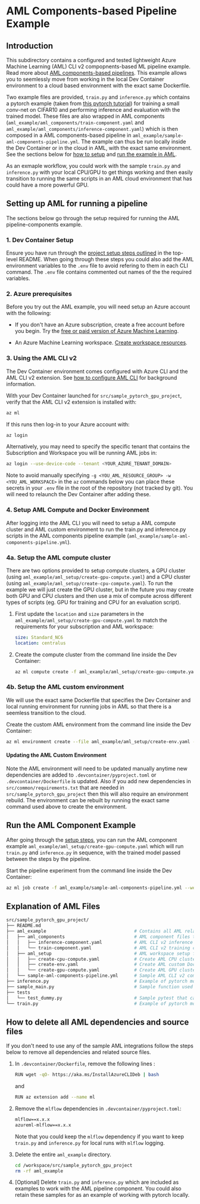 # AML Components-based Pipeline Example

## Introduction

This subdirectory contains a configured and tested lightweight Azure Machine Learning (AML) CLI v2 compopnents-based ML pipeline example. Read more about [AML components-based pipelines](https://learn.microsoft.com/en-us/azure/machine-learning/how-to-create-component-pipelines-cli?view=azureml-api-2). This example allows you to seemlessly move from working in the local Dev Container environment to a cloud based environment with the exact same Dockerfile.

Two example files are provided, `train.py` and `inference.py` which contains a pytorch example (taken from [this pytorch tutorial](https://pytorch.org/tutorials/beginner/blitz/cifar10_tutorial.html?highlight=cifar10)) for training a small conv-net on CIFAR10 and performing inference and evaluation with the trained model. These files are also wrapped in AML components (`aml_example/aml_components/train-component.yaml` and `aml_example/aml_components/inference-component.yaml`) which is then composed in a AML components-based pipeline in `aml_example/sample-aml-components-pipeline.yml`. The example can thus be run locally inside the Dev Container or in the cloud in AML, with the exact same environment. See the sections below for [how to setup](#setting-up-aml-for-running-a-pipeline) and [run the example in AML](#run-the-aml-component-example).

As an exmaple workflow, you could work with the sample `train.py` and `inference.py` with your local CPU/GPU to get things working and then easily transition to running the same scripts in an AML cloud environment that has could have a more powerful GPU.

## Setting up AML for running a pipeline

The sections below go through the setup required for running the AML pipeline-components example.

### 1. Dev Container Setup

Ensure you have run through the [project setup steps outlined](../../README.md#getting-started) in the top-level README. When going through these steps you could also add the AML environment variables to the `.env` file to avoid refering to them in each CLI command. The `.env` file contains commented out names of the the required variables.

### 2. Azure prerequisites

Before you try out the AML example, you will need setup an Azure account with the following:

- If you don't have an Azure subscription, create a free account before you begin. Try the [free or paid version of Azure Machine Learning](https://azure.microsoft.com/free/).

- An Azure Machine Learning workspace. [Create workspace resources](https://learn.microsoft.com/en-us/azure/machine-learning/quickstart-create-resources?view=azureml-api-2).

### 3. Using the AML CLI v2

The Dev Container environment comes configured with Azure CLI and the AML CLI v2 extension. See  [how to configure AML CLI](https://learn.microsoft.com/en-us/azure/machine-learning/how-to-configure-cli?view=azureml-api-2&tabs=public) for background information.

With your Dev Container launched for `src/sample_pytorch_gpu_project`, verify that the AML CLI v2 extension is installed with:

```bash
az ml
```

If this runs then log-in to your Azure account with:

```bash
az login
```

Alternatively, you may need to specify the specific tenant that contains the Subscription and Workspace you will be running AML jobs in:

```bash
az login --use-device-code --tenant <YOUR_AZURE_TENANT_DOMAIN>
```

Note to avoid manually specifying `-g <YOU_AML_RESOURCE_GROUP> -w <YOU_AML_WORKSPACE>` in the `az` commands below you can place these secrets in your `.env` file in the root of the repository (not tracked by git). You will need to relaunch the Dev Container after adding these.

### 4. Setup AML Compute and Docker Environment

After logging into the AML CLI you will need to setup a AML compute cluster and AML custom environment to run the train.py and inference.py scripts in the AML components pipeline example (`aml_example/sample-aml-components-pipeline.yml`).

### 4a. Setup the AML compute cluster

There are two options provided to setup compute clusters, a GPU cluster (using `aml_example/aml_setup/create-gpu-compute.yaml`) and a CPU cluster (using `aml_example/aml_setup/create-cpu-compute.yaml`). To run the example we will just create the GPU cluster, but in the future you may create both GPU and CPU clusters and then use a mix of compute across different types of scripts (eg. GPU for training and CPU for an evaluation script).

1. First update the `location` and `size` parameters in the  `aml_example/aml_setup/create-gpu-compute.yaml` to match the requirements for your subscription and AML workspace:

    ```yaml
    size: Standard_NC6
    location: centralus
    ```

2. Create the compute cluster from the command line inside the Dev Container:

    ```bash
    az ml compute create -f aml_example/aml_setup/create-gpu-compute.yaml -g <YOU_AML_RESOURCE_GROUP> -w <YOU_AML_WORKSPACE>
    ```

### 4b. Setup the AML custom environment

We will use the exact same Dockerfile that specifies the Dev Container and local running environment for running jobs in AML so that there is a seemless transition to the cloud.

Create the custom AML environment from the command line inside the Dev Container:

```bash
az ml environment create --file aml_example/aml_setup/create-env.yaml -g <YOU_AML_RESOURCE_GROUP> -w <YOU_AML_WORKSPACE>
```

#### **Updating the AML Custom Environment**

Note the AML environment will need to be updated manually anytime new dependencies are added to `.devcontainer/pyproject.toml` or `.devcontainer/Dockerfile` is updated. Also if you add new dependencies in `src/common/requirements.txt` that are needed in `src/sample_pytorch_gpu_project` then this will also require an environment rebuild. The environment can be rebuilt by running the exact same command used above to create the environment.

## Run the AML Component Example

After going through the [setup steps](#setting-up-aml-for-running-a-pipeline), you can run the AML component example `aml_example/aml_setup/create-gpu-compute.yaml` which will run `train.py` and `inference.py` in sequence, with the trained model passed between the steps by the pipeline.

Start the pipeline experiment from the command line inside the Dev Container:

```bash
az ml job create -f aml_example/sample-aml-components-pipeline.yml --web --g <YOU_AML_RESOURCE_GROUP> -w <YOU_AML_WORKSPACE>
```

## Explanation of AML Files

```bash
src/sample_pytorch_gpu_project/
├── README.md
├── aml_example                                 # Contains all AML related files
│   ├── aml_components                          # AML component files that are used in sample-aml-components-pipeline.yml
│   │   ├── inference-component.yaml            # AML CLI v2 inference component that wraps inference.py
│   │   └── train-component.yaml                # AML CLI v2 training component that wraps train.py
│   ├── aml_setup                               # AML workspace setup files
│   │   ├── create-cpu-compute.yaml             # Create AML CPU cluster
│   │   ├── create-env.yaml                     # Create AML custom Docker environment
│   │   └── create-gpu-compute.yaml             # Create AML GPU cluster
│   └── sample-aml-components-pipeline.yml      # Sample AML CLI v2 components pipeline that refers to aml_components/inference-component.yaml and aml_components/train-component.yaml
├── inference.py                                # Example of pytorch model inference (from a trained model from train.py)
├── sample_main.py                              # Sample function used by unit tests
├── tests
│   └── test_dummy.py                           # Sample pytest that calls function from sample_main.py
└── train.py                                    # Example of pytorch model training, can be run locally or in AML job

```

## How to delete all AML dependencies and source files

If you don't need to use any of the sample AML integrations follow the steps below to remove all dependencies and related source files.

1. In `.devcontainer/Dockerfile`, remove the following lines :

    ```bash
    RUN wget -qO- https://aka.ms/InstallAzureCLIDeb | bash
    ```

    and

    ```bash
    RUN az extension add --name ml
    ```

2. Remove the `mlflow` dependencies in `.devcontainer/pyproject.toml`:

    ```txt
    mlflow==x.x.x
    azureml-mlflow==x.x.x
    ```

    Note that you could keep the `mlflow` dependency if you want to keep `train.py` and `inference.py` for local runs with `mlflow` logging.

3. Delete the entire `aml_example` directory.

    ```bash
    cd /workspace/src/sample_pytorch_gpu_project
    rm -rf aml_example
    ```

4. [Optional] Delete `train.py` and `inference.py` which are included as examples to work with the AML pipeline component. You could also retain these samples for as an example of working with pytorch locally.
